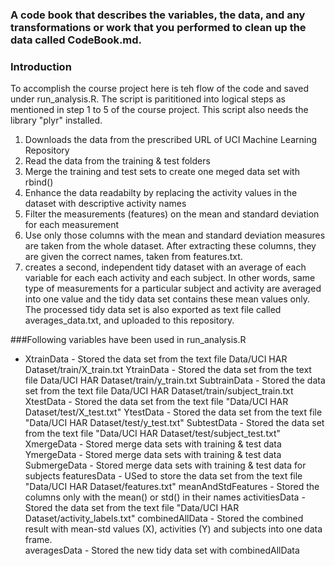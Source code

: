 ### A code book that describes the variables, the data, and any transformations or work that you performed to clean up the data called CodeBook.md.

### Introduction

To accomplish the course project here is teh flow of the code and saved under run_analysis.R. The script is parititioned into logical steps as mentioned in step 1 to 5 of the course project. This script also needs the library "plyr" installed.

1. Downloads the data from the prescribed URL of UCI Machine Learning Repository 
2. Read the data from the training & test folders 
3. Merge the training and test sets to create one meged data set with rbind() 
4. Enhance the data readabilty by replacing the activity  values in the dataset with descriptive activity names
5. Filter the measurements (features) on the mean and standard deviation for each measurement
6. Use only those columns with the mean and standard deviation measures are taken from the whole dataset. After extracting these columns, they are given the correct names, taken from features.txt. 
7. creates a second, independent tidy dataset with an average of each variable for each each activity and each subject. In other words, same type of measurements for a particular subject and activity are averaged into one value and the tidy data set contains these mean values only. The processed tidy data set is also exported as text file called averages_data.txt, and uploaded to this repository.


###Following variables have been used in run_analysis.R

* XtrainData - Stored the data set from the text file Data/UCI HAR Dataset/train/X_train.txt
YtrainData - Stored the data set from the text file Data/UCI HAR Dataset/train/y_train.txt
SubtrainData - Stored the data set from the text file Data/UCI HAR Dataset/train/subject_train.txt
XtestData - Stored the data set from the text file "Data/UCI HAR Dataset/test/X_test.txt"
YtestData - Stored the data set from the text file  "Data/UCI HAR Dataset/test/y_test.txt"
SubtestData - Stored the data set from the text file "Data/UCI HAR Dataset/test/subject_test.txt"
XmergeData - Stored merge data sets with training & test data
YmergeData - Stored merge data sets with training & test data 
SubmergeData - Stored merge data sets with training & test data for subjects 
featuresData - USed to store the data set from the text file "Data/UCI HAR Dataset/features.txt"
meanAndStdFeatures - Stored the columns only with the mean() or std() in their names 
activitiesData - Stored the data set from the text file "Data/UCI HAR Dataset/activity_labels.txt"
combinedAllData - Stored the combined result with mean-std values (X), activities (Y) and subjects into one data frame.  
averagesData - Stored the new tidy data set with combinedAllData
